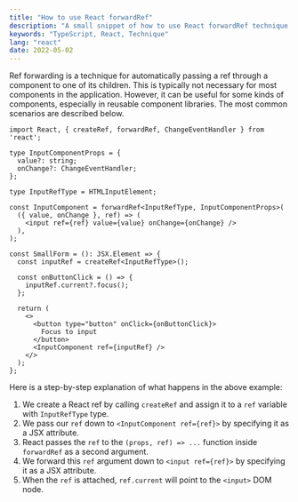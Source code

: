 ```yaml
---
title: "How to use React forwardRef"
description: "A small snippet of how to use React forwardRef technique with TypeScript"
keywords: "TypeScript, React, Technique"
lang: "react"
date: 2022-05-02
---
```


Ref forwarding is a technique for automatically passing a ref through a component to one of its children. This is typically not necessary for most components in the application. However, it can be useful for some kinds of components, especially in reusable component libraries. The most common scenarios are described below.


```tsx
import React, { createRef, forwardRef, ChangeEventHandler } from 'react';

type InputComponentProps = {
  value?: string;
  onChange?: ChangeEventHandler;
};

type InputRefType = HTMLInputElement;

const InputComponent = forwardRef<InputRefType, InputComponentProps>(
  ({ value, onChange }, ref) => (
    <input ref={ref} value={value} onChange={onChange} />
  ),
);

const SmallForm = (): JSX.Element => {
  const inputRef = createRef<InputRefType>();

  const onButtonClick = () => {
    inputRef.current?.focus();
  };

  return (
    <>
      <button type="button" onClick={onButtonClick}>
        Focus to input
      </button>
      <InputComponent ref={inputRef} />
    </>
  );
};

```

Here is a step-by-step explanation of what happens in the above example:

1. We create a React ref by calling `createRef` and assign it to a `ref` variable with `InputRefType` type.
2. We pass our `ref` down to `<InputComponent ref={ref}>` by specifying it as a JSX attribute.
3. React passes the `ref` to the `(props, ref) => ...` function inside `forwardRef` as a second argument.
4. We forward this `ref` argument down to `<input ref={ref}>` by specifying it as a JSX attribute.
5. When the `ref` is attached, `ref.current` will point to the `<input>` DOM node.
